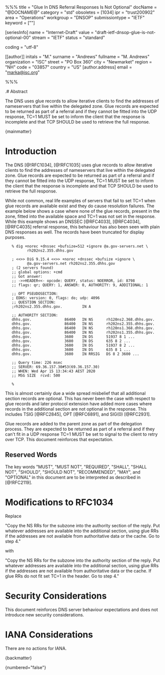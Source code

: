 %%%
title = "Glue In DNS Referral Responses Is Not Optional"
docName = "@DOCNAME@"
category = "std"
obsoletes = [1034]
ipr = "trust200902"
area = "Operations"
workgroup = "DNSOP"
submissiontype = "IETF"
keyword = [""]

[seriesInfo]
name = "Internet-Draft"
value = "draft-ietf-dnsop-glue-is-not-optional-00"
stream = "IETF"
status = "standard"

coding = "utf-8"

[[author]]
  initals = "M."
  surname = "Andrews"
  fullname = "M. Andrews"
  organization = "ISC"
  street = "PO Box 360"
  city = "Newmarket"
  region = "NH"
  code = "03857"
  country = "US"
  [author.address] 
    email = "marka@isc.org"

%%%

.# Abstract

   The DNS uses glue records to allow iterative clients to find the
   addresses of nameservers that live within the delegated zone.  Glue
   records are expected to be returned as part of a referral and if they
   cannot be fitted into the UDP response, TC=1 MUST be set to inform
   the client that the response is incomplete and that TCP SHOULD be
   used to retrieve the full response.

{mainmatter}


# Introduction

   The DNS [@!RFC1034], [@!RFC1035] uses glue records to allow iterative
   clients to find the addresses of nameservers that live within the
   delegated zone.  Glue records are expected to be returned as part of
   a referral and if they cannot be fitted into the UDP response, TC=1
   MUST be set to inform the client that the response is incomplete and
   that TCP SHOULD be used to retrieve the full response.

   While not common, real life examples of servers that fail to set TC=1
   when glue records are available exist and they do cause resolution
   failures.  The example below shows a case where none of the glue
   records, present in the zone, fitted into the available space and
   TC=1 was not set in the response.  While this example shows an DNSSEC
   [@RFC4033], [@RFC4034], [@RFC4035] referral response, this behaviour has
   also been seen with plain DNS responses as well.  The records have
   been truncated for display purposes.

~~~
   % dig +norec +dnssec +bufsize=512 +ignore @a.gov-servers.net \
          rh202ns2.355.dhhs.gov

   ; <<>> DiG 9.15.4 <<>> +norec +dnssec +bufsize +ignore \
          @a.gov-servers.net rh202ns2.355.dhhs.gov
   ; (2 servers found)
   ;; global options: +cmd
   ;; Got answer:
   ;; ->>HEADER<<- opcode: QUERY, status: NOERROR, id: 8798
   ;; flags: qr; QUERY: 1, ANSWER: 0, AUTHORITY: 9, ADDITIONAL: 1

   ;; OPT PSEUDOSECTION:
   ; EDNS: version: 0, flags: do; udp: 4096
   ;; QUESTION SECTION:
   ;rh202ns2.355.dhhs.gov.         IN A

   ;; AUTHORITY SECTION:
   dhhs.gov.               86400   IN NS      rh120ns2.368.dhhs.gov.
   dhhs.gov.               86400   IN NS      rh202ns2.355.dhhs.gov.
   dhhs.gov.               86400   IN NS      rh120ns1.368.dhhs.gov.
   dhhs.gov.               86400   IN NS      rh202ns1.355.dhhs.gov.
   dhhs.gov.               3600    IN DS      51937 8 1 ...
   dhhs.gov.               3600    IN DS      635 8 2 ...
   dhhs.gov.               3600    IN DS      51937 8 2 ...
   dhhs.gov.               3600    IN DS      635 8 1 ...
   dhhs.gov.               3600    IN RRSIG   DS 8 2 3600 ...

   ;; Query time: 226 msec
   ;; SERVER: 69.36.157.30#53(69.36.157.30)
   ;; WHEN: Wed Apr 15 13:34:43 AEST 2020
   ;; MSG SIZE  rcvd: 500

   %
~~~

   This is almost certainly due a wide spread misbelief that all
   additional section records are optional.  This has never been the
   case with respect to glue records and later protocol extension have
   added more cases where records in the additional section are not
   optional in the response.  This includes TSIG [@RFC2845], OPT
   [@RFC6891], and SIG(0) [@RFC2931].

   Glue records are added to the parent zone as part of the delegation
   process.  They are expected to be returned as part of a referral and
   if they can't fit in a UDP response TC=1 MUST be set to signal to the
   client to retry over TCP.  This document reinforces that expectation.


## Reserved Words

   The key words "MUST", "MUST NOT", "REQUIRED", "SHALL", "SHALL NOT",
   "SHOULD", "SHOULD NOT", "RECOMMENDED", "MAY", and "OPTIONAL" in this
   document are to be interpreted as described in [@!RFC2119].

#   Modifications to RFC1034

   Replace

   "Copy the NS RRs for the subzone into the authority section of the
   reply.  Put whatever addresses are available into the additional
   section, using glue RRs if the addresses are not available from
   authoritative data or the cache.  Go to step 4."

   with

   "Copy the NS RRs for the subzone into the authority section of the
   reply.  Put whatever addresses are available into the additional
   section, using glue RRs if the addresses are not available from
   authoritative data or the cache.  If glue RRs do not fit set TC=1 in
   the header.  Go to step 4."

#   Security Considerations

   This document reinforces DNS server behaviour expectations and does
   not introduce new security considerations.

#   IANA Considerations

   There are no actions for IANA.

{backmatter}


{numbered="false"}




